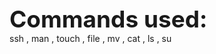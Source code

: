 <span style=" font-size:37px;"> **Commands used:** </span><br/>
ssh , man ,  touch , file , mv , cat , ls , su 


